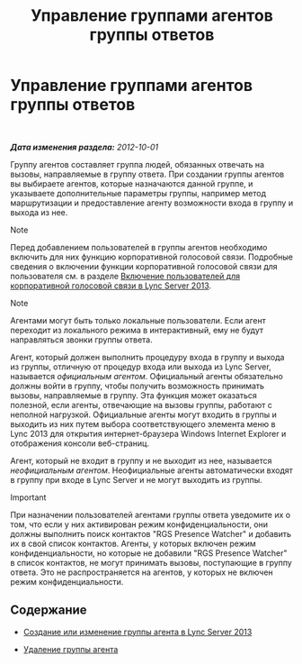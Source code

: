 ﻿---
title: Управление группами агентов группы ответов
TOCTitle: Управление группами агентов группы ответов
ms:assetid: 36084cdc-38f1-4c45-922f-f81c7e86210c
ms:mtpsurl: https://technet.microsoft.com/ru-ru/library/Gg520976(v=OCS.15)
ms:contentKeyID: 49309417
ms.date: 05/19/2016
mtps_version: v=OCS.15
ms.translationtype: HT
---

# Управление группами агентов группы ответов

 

_**Дата изменения раздела:** 2012-10-01_

Группу агентов составляет группа людей, обязанных отвечать на вызовы, направляемые в группу ответа. При создании группы агентов вы выбираете агентов, которые назначаются данной группе, и указываете дополнительные параметры группы, например метод маршрутизации и предоставление агенту возможности входа в группу и выхода из нее.

> [!NOTE]  
> Перед добавлением пользователей в группы агентов необходимо включить для них функцию корпоративной голосовой связи. Подробные сведения о включении функции корпоративной голосовой связи для пользователя см. в разделе <a href="lync-server-2013-enable-users-for-enterprise-voice.md">Включение пользователей для корпоративной голосовой связи в Lync Server 2013</a>.

> [!NOTE]  
> Агентами могут быть только локальные пользователи. Если агент переходит из локального режима в интерактивный, ему не будут направляться звонки группы ответа.

Агент, который должен выполнить процедуру входа в группу и выхода из группы, отличную от процедур входа или выхода из Lync Server, называется *официальным агентом*. Официальный агенты обязательно должны войти в группу, чтобы получить возможность принимать вызовы, направляемые в группу. Эта функция может оказаться полезной, если агенты, отвечающие на вызовы группы, работают с неполной нагрузкой. Официальные агенты могут входить в группы и выходить из них путем выбора соответствующего элемента меню в Lync 2013 для открытия интернет-браузера Windows Internet Explorer и отображения консоли веб-страниц.

Агент, который не входит в группу и не выходит из нее, называется *неофициальным агентом*. Неофициальные агенты автоматически входят в группу при входе в Lync Server и не могут выходить из группы.

> [!IMPORTANT]  
> При назначении пользователей агентами группы ответа уведомите их о том, что если у них активирован режим конфиденциальности, они должны выполнить поиск контактов &quot;RGS Presence Watcher&quot; и добавить их в свой список контактов. Агенты, у которых включен режим конфиденциальности, но которые не добавили &quot;RGS Presence Watcher&quot; в список контактов, не могут принимать вызовы, поступающие в группу ответа. Это не распространяется на агентов, у которых не включен режим конфиденциальности.

## Содержание

  - [Создание или изменение группы агента в Lync Server 2013](lync-server-2013-create-or-modify-an-agent-group.md)

  - [Удаление группы агента](lync-server-2013-delete-an-agent-group.md)

